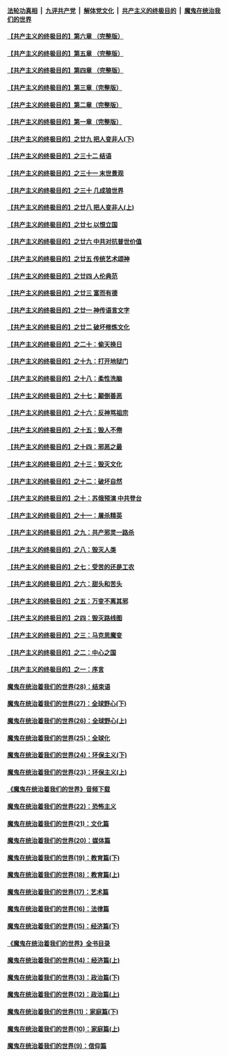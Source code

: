 

####  [法轮功真相](../../../../basic/blob/master/README.md?t=07081231) &nbsp;|&nbsp; [九评共产党](../../../../9ping.md/blob/master/README.md?t=07081231) &nbsp;|&nbsp; [解体党文化](../../../../jtdwh.md/blob/master/README.md?t=07081231)  &nbsp;|&nbsp; [共产主义的终极目的](../../../../gczydzjmd.md/blob/master/README.md?t=07081231) &nbsp;|&nbsp; [魔鬼在统治我们的世界](../../../../mgztzwmdsj.md/blob/master/README.md?t=07081231) 

#### [【共产主义的终极目的】第六章 （完整版）](../pages/nsc422/n11428913.md?t=07081231) 

#### [【共产主义的终极目的】第五章 （完整版）](../pages/nsc422/n11428912.md?t=07081231) 

#### [【共产主义的终极目的】第四章 （完整版）](../pages/nsc422/n11428907.md?t=07081231) 

#### [【共产主义的终极目的】第三章（完整版）](../pages/nsc422/n11428848.md?t=07081231) 

#### [【共产主义的终极目的】第二章（完整版）](../pages/nsc422/n11428831.md?t=07081231) 

#### [【共产主义的终极目的】第一章（完整版）](../pages/nsc422/n11417651.md?t=07081231) 

#### [【共产主义的终极目的】之廿九 把人变非人(下)](../pages/nsc422/n11344140.md?t=07081231) 

#### [【共产主义的终极目的】之三十二 结语](../pages/nsc422/n11360535.md?t=07081231) 

#### [【共产主义的终极目的】之三十一 末世景观](../pages/nsc422/n11351129.md?t=07081231) 

#### [【共产主义的终极目的】之三十 几成狼世界](../pages/nsc422/n11348280.md?t=07081231) 

#### [【共产主义的终极目的】之廿八 把人变非人(上)](../pages/nsc422/n11340492.md?t=07081231) 

#### [【共产主义的终极目的】之廿七 以恨立国](../pages/nsc422/n11336944.md?t=07081231) 

#### [【共产主义的终极目的】之廿六 中共对抗普世价值](../pages/nsc422/n11324785.md?t=07081231) 

#### [【共产主义的终极目的】之廿五 传统艺术颂神](../pages/nsc422/n11296396.md?t=07081231) 

#### [【共产主义的终极目的】之廿四 人伦典范](../pages/nsc422/n11296397.md?t=07081231) 

#### [【共产主义的终极目的】之廿三 富而有德](../pages/nsc422/n11283598.md?t=07081231) 

#### [【共产主义的终极目的】之廿一 神传语言文字](../pages/nsc422/n11263265.md?t=07081231) 

#### [【共产主义的终极目的】之廿二 破坏修炼文化](../pages/nsc422/n11245728.md?t=07081231) 

#### [【共产主义的终极目的】之二十：偷天换日](../pages/nsc422/n11238846.md?t=07081231) 

#### [【共产主义的终极目的】之十九：打开地狱门](../pages/nsc422/n11206376.md?t=07081231) 

#### [【共产主义的终极目的】之十八：柔性洗脑](../pages/nsc422/n11199994.md?t=07081231) 

#### [【共产主义的终极目的】之十七：颠倒善恶](../pages/nsc422/n11179782.md?t=07081231) 

#### [【共产主义的终极目的】之十六：反神骂祖宗](../pages/nsc422/n11166798.md?t=07081231) 

#### [【共产主义的终极目的】之十五：毁人不倦](../pages/nsc422/n11166792.md?t=07081231) 

#### [【共产主义的终极目的】之十四：邪恶之最](../pages/nsc422/n11150249.md?t=07081231) 

#### [【共产主义的终极目的】之十三：毁灭文化](../pages/nsc422/n11135227.md?t=07081231) 

#### [【共产主义的终极目的】之十二：破坏自然](../pages/nsc422/n11135214.md?t=07081231) 

#### [【共产主义的终极目的】之十：苏俄预演 中共登台](../pages/nsc422/n11118424.md?t=07081231) 

#### [【共产主义的终极目的】之十一：屠杀精英](../pages/nsc422/n11118442.md?t=07081231) 

#### [【共产主义的终极目的】之九：共产邪灵一路杀](../pages/nsc422/n11114139.md?t=07081231) 

#### [【共产主义的终极目的】之八：毁灭人类](../pages/nsc422/n11108503.md?t=07081231) 

#### [【共产主义的终极目的】之七：受苦的还是工农](../pages/nsc422/n11101809.md?t=07081231) 

#### [【共产主义的终极目的】之六：甜头和苦头](../pages/nsc422/n11096971.md?t=07081231) 

#### [【共产主义的终极目的】之五：万变不离其邪](../pages/nsc422/n11091285.md?t=07081231) 

#### [【共产主义的终极目的】之四：毁灭路线图](../pages/nsc422/n11086284.md?t=07081231) 

#### [【共产主义的终极目的】之三：马克思魔变](../pages/nsc422/n11061941.md?t=07081231) 

#### [【共产主义的终极目的】之二：中心之国](../pages/nsc422/n11047728.md?t=07081231) 

#### [【共产主义的终极目的】之一：序言](../pages/nsc422/n11086077.md?t=07081231) 

#### [魔鬼在统治着我们的世界(28)：结束语](../pages/nsc422/n10936246.md?t=07081231) 

#### [魔鬼在统治着我们的世界(27)：全球野心(下)](../pages/nsc422/n10928319.md?t=07081231) 

#### [魔鬼在统治着我们的世界(26)：全球野心(上)](../pages/nsc422/n10900318.md?t=07081231) 

#### [魔鬼在统治着我们的世界(25)：全球化](../pages/nsc422/n10788205.md?t=07081231) 

#### [魔鬼在统治着我们的世界(24)：环保主义(下)](../pages/nsc422/n10695307.md?t=07081231) 

#### [魔鬼在统治着我们的世界(23)：环保主义(上)](../pages/nsc422/n10688613.md?t=07081231) 

#### [《魔鬼在统治着我们的世界》音频下载](../pages/nsc422/n10635553.md?t=07081231) 

#### [魔鬼在统治着我们的世界(22)：恐怖主义](../pages/nsc422/n10614727.md?t=07081231) 

#### [魔鬼在统治着我们的世界(21)：文化篇](../pages/nsc422/n10597706.md?t=07081231) 

#### [魔鬼在统治着我们的世界(20)：媒体篇](../pages/nsc422/n10586579.md?t=07081231) 

#### [魔鬼在统治着我们的世界(19)：教育篇(下)](../pages/nsc422/n10564808.md?t=07081231) 

#### [魔鬼在统治着我们的世界(18)：教育篇(上)](../pages/nsc422/n10526970.md?t=07081231) 

#### [魔鬼在统治着我们的世界(17)：艺术篇](../pages/nsc422/n10499093.md?t=07081231) 

#### [魔鬼在统治着我们的世界(16)：法律篇](../pages/nsc422/n10485969.md?t=07081231) 

#### [魔鬼在统治着我们的世界(15)：经济篇(下)](../pages/nsc422/n10469975.md?t=07081231) 

#### [《魔鬼在统治着我们的世界》全书目录](../pages/nsc422/n10464261.md?t=07081231) 

#### [魔鬼在统治着我们的世界(14)：经济篇(上)](../pages/nsc422/n10457370.md?t=07081231) 

#### [魔鬼在统治着我们的世界(13)：政治篇(下)](../pages/nsc422/n10448270.md?t=07081231) 

#### [魔鬼在统治着我们的世界(12)：政治篇(上)](../pages/nsc422/n10444576.md?t=07081231) 

#### [魔鬼在统治着我们的世界(11)：家庭篇(下)](../pages/nsc422/n10440961.md?t=07081231) 

#### [魔鬼在统治着我们的世界(10)：家庭篇(上)](../pages/nsc422/n10435448.md?t=07081231) 

#### [魔鬼在统治着我们的世界(9)：信仰篇](../pages/nsc422/n10432159.md?t=07081231) 

